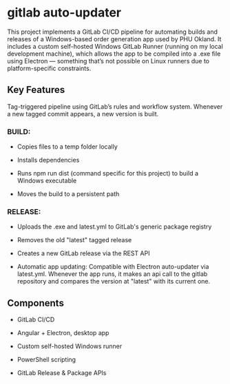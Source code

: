 # gitlab auto-updater

This project implements a GitLab CI/CD pipeline for automating builds and releases of a Windows-based order generation app used by PHU Okland. It includes a custom self-hosted Windows GitLab Runner (running on my local development machine), which allows the app to be compiled into a .exe file using Electron — something that’s not possible on Linux runners due to platform-specific constraints.

## Key Features
Tag-triggered pipeline using GitLab’s rules and workflow system. Whenever a new tagged commit appears, a new version is built.

### BUILD:

- Copies files to a temp folder locally

- Installs dependencies

- Runs npm run dist (command specific for this project) to build a Windows executable

- Moves the build to a persistent path

### RELEASE:

- Uploads the .exe and latest.yml to GitLab's generic package registry

- Removes the old "latest" tagged release

- Creates a new GitLab release via the REST API

- Automatic app updating: Compatible with Electron auto-updater via latest.yml. Whenever the app runs, it makes an api call to the gitlab repository and compares the version at "latest" with its current one.

## Components
- GitLab CI/CD

- Angular + Electron, desktop app

- Custom self-hosted Windows runner

- PowerShell scripting

- GitLab Release & Package APIs